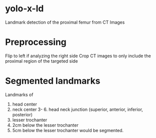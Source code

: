 # yolo-x-ld

Landmark detection of the proximal femur from CT Images

# Preprocessing

Flip to left if analyzing the right side
Crop CT images to only include the proximal region of the targeted side

# Segmented landmarks
Landmarks of 
1. head center 
2. neck center
3- 6. head neck junction (superior, anterior, inferior, posterior)
7. lesser trochanter
8. 2cm below the lesser trochanter
9. 5cm below the lesser trochanter
would be segmented.
